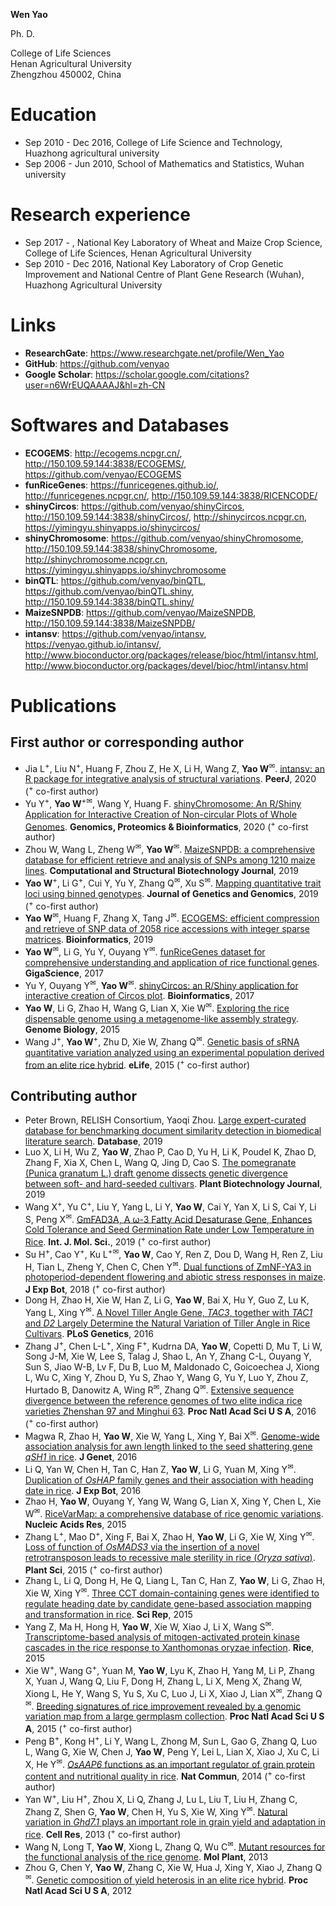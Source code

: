 
**Wen Yao**  

Ph. D.  

College of Life Sciences  
Henan Agricultural University  
Zhengzhou 450002, China  

# Education  
- Sep 2010 - Dec 2016, College of Life Science and Technology, Huazhong agricultural university  
- Sep 2006 - Jun 2010, School of Mathematics and Statistics, Wuhan university  

# Research experience  
- Sep 2017 - , National Key Laboratory of Wheat and Maize Crop Science, College of Life Sciences, Henan Agricultural University  
- Sep 2010 - Dec 2016, National Key Laboratory of Crop Genetic Improvement and National Centre of Plant Gene Research (Wuhan), Huazhong Agricultural University  

# Links  
- **ResearchGate**: <a href="https://www.researchgate.net/profile/Wen_Yao" target="_blank">https://www.researchgate.net/profile/Wen_Yao</a>  
- **GitHub**: <a href="https://github.com/venyao" target="_blank">https://github.com/venyao</a>  
- **Google Scholar**: <a href="https://scholar.google.com/citations?user=n6WrEUQAAAAJ&hl=zh-CN" target="_blank">https://scholar.google.com/citations?user=n6WrEUQAAAAJ&hl=zh-CN</a>  

# Softwares and Databases  
- **ECOGEMS**: <a href="http://ecogems.ncpgr.cn/" target="_blank">http://ecogems.ncpgr.cn/</a>, <a href="http://150.109.59.144:3838/ECOGEMS/" target="_blank">http://150.109.59.144:3838/ECOGEMS/</a>, <a href="https://github.com/venyao/ECOGEMS" target="_blank">https://github.com/venyao/ECOGEMS</a>  
- **funRiceGenes**: <a href="https://funricegenes.github.io/" target="_blank">https://funricegenes.github.io/</a>, <a href="http://funricegenes.ncpgr.cn/" target="_blank">http://funricegenes.ncpgr.cn/</a>, <a href="http://150.109.59.144:3838/RICENCODE/" target="_blank">http://150.109.59.144:3838/RICENCODE/</a>  
- **shinyCircos**: <a href="https://github.com/venyao/shinyCircos" target="_blank">https://github.com/venyao/shinyCircos</a>, <a href="http://150.109.59.144:3838/shinyCircos/" target="_blank">http://150.109.59.144:3838/shinyCircos/</a>, <a href="http://shinycircos.ncpgr.cn/" target="_blank">http://shinycircos.ncpgr.cn</a>, <a href="https://yimingyu.shinyapps.io/shinycircos/" target="_blank">https://yimingyu.shinyapps.io/shinycircos/</a>  
- **shinyChromosome**: <a href="https://github.com/venyao/shinyChromosome" target="_blank">https://github.com/venyao/shinyChromosome</a>, <a href="http://150.109.59.144:3838/shinyChromosome/" target="_blank">http://150.109.59.144:3838/shinyChromosome</a>, <a href="http://shinychromosome.ncpgr.cn/" target="_blank">http://shinychromosome.ncpgr.cn</a>, <a href="https://yimingyu.shinyapps.io/shinychromosome/" target="_blank">https://yimingyu.shinyapps.io/shinychromosome</a>  
- **binQTL**: <a href="https://github.com/venyao/binQTL" target="_blank">https://github.com/venyao/binQTL</a>, <a href="https://github.com/venyao/binQTL.shiny" target="_blank">https://github.com/venyao/binQTL.shiny</a>, <a href="http://150.109.59.144:3838/binQTL.shiny/" target="_blank">http://150.109.59.144:3838/binQTL.shiny/</a>  
- **MaizeSNPDB**: <a href="https://github.com/venyao/MaizeSNPDB" target="_blank">https://github.com/venyao/MaizeSNPDB</a>, <a href="http://150.109.59.144:3838/MaizeSNPDB/" target="_blank">http://150.109.59.144:3838/MaizeSNPDB/</a>  
- **intansv**: <a href="https://github.com/venyao/intansv" target="_blank">https://github.com/venyao/intansv</a>, <a href="https://venyao.github.io/intansv/" target="_blank">https://venyao.github.io/intansv/</a>, <a href="http://www.bioconductor.org/packages/release/bioc/html/intansv.html" target="_blank">http://www.bioconductor.org/packages/release/bioc/html/intansv.html</a>, <a href="http://www.bioconductor.org/packages/devel/bioc/html/intansv.html" target="_blank">http://www.bioconductor.org/packages/devel/bioc/html/intansv.html</a>  

# Publications  
## First author or corresponding author  
- Jia L​<sup>+</sup>, Liu N<sup>+</sup>​, Huang F, Zhou Z, He X, Li H, Wang Z, **Yao W**<sup>✉</sup>​. <a href="https://peerj.com/articles/8867/" target="_blank">intansv: an R package for integrative analysis of structural variations</a>. **PeerJ**, 2020 (<sup>+</sup> co-first author)  
- Yu Y<sup>+</sup>, **Yao W**<sup>+</sup><sup>✉</sup>, Wang Y, Huang F. <a href="https://doi.org/10.1016/j.gpb.2019.07.003" target="_blank">shinyChromosome: An R/Shiny Application for Interactive Creation of Non-circular Plots of Whole Genomes</a>. **Genomics, Proteomics & Bioinformatics**, 2020 (<sup>+</sup> co-first author)  
- Zhou W, Wang L, Zheng W<sup>✉</sup>, **Yao W**<sup>✉</sup>. <a href="https://doi.org/10.1016/j.csbj.2019.10.003" target="_blank">MaizeSNPDB: a comprehensive database for efficient retrieve and analysis of SNPs among 1210 maize lines</a>. **Computational and Structural Biotechnology Journal**, 2019  
- **Yao W**<sup>+</sup>, Li G<sup>+</sup>, Cui Y, Yu Y, Zhang Q<sup>✉</sup>, Xu S<sup>✉</sup>. <a href="https://www.sciencedirect.com/science/article/pii/S167385271930116X" target="_blank">Mapping quantitative trait loci using binned genotypes</a>. **Journal of Genetics and Genomics**, 2019 (<sup>+</sup> co-first author)  
- **Yao W**<sup>✉</sup>, Huang F, Zhang X, Tang J<sup>✉</sup>. <a href="https://doi.org/10.1093/bioinformatics/btz186" target="_blank">ECOGEMS: efficient compression and retrieve of SNP data of 2058 rice accessions with integer sparse matrices</a>. **Bioinformatics**, 2019  
- **Yao W**<sup>✉</sup>, Li G, Yu Y, Ouyang Y<sup>✉</sup>. <a href="https://academic.oup.com/gigascience/article/7/1/gix119/4689117" target="_blank">funRiceGenes dataset for comprehensive understanding and application of rice functional genes</a>. **GigaScience**, 2017  
- Yu Y, Ouyang Y<sup>✉</sup>, **Yao W**<sup>✉</sup>. <a href="https://doi.org/10.1093/bioinformatics/btx763" target="_blank">shinyCircos: an R/Shiny application for interactive creation of Circos plot</a>. **Bioinformatics**, 2017  
- **Yao W**, Li G, Zhao H, Wang G, Lian X, Xie W<sup>✉</sup>. <a href="https://genomebiology.biomedcentral.com/articles/10.1186/s13059-015-0757-3" target="_blank">Exploring the rice dispensable genome using a metagenome-like assembly strategy</a>. **Genome Biology**, 2015  
- Wang J<sup>+</sup>, **Yao W**<sup>+</sup>, Zhu D, Xie W, Zhang Q<sup>✉</sup>. <a href="https://elifesciences.org/articles/03913" target="_blank">Genetic basis of sRNA quantitative variation analyzed using an experimental population derived from an elite rice hybrid</a>. **eLife**, 2015 (<sup>+</sup> co-first author)  

## Contributing author  
- Peter Brown, RELISH Consortium, Yaoqi Zhou. <a href="https://doi.org/10.1093/database/baz085" target="_blank">Large expert-curated database for benchmarking document similarity detection in biomedical literature search</a>. **Database**, 2019
- Luo X, Li H, Wu Z, **Yao W**, Zhao P, Cao D, Yu H, Li K, Poudel K, Zhao D, Zhang F, Xia X, Chen L, Wang Q, Jing D, Cao S. <a href="https://doi.org/10.1111/pbi.13260" target="_blank">The pomegranate (Punica granatum L.) draft genome dissects genetic divergence between soft- and hard-seeded cultivars</a>. **Plant Biotechnology Journal**, 2019
- Wang X<sup>+</sup>, Yu C<sup>+</sup>, Liu Y, Yang L, Li Y, **Yao W**, Cai Y, Yan X, Li S, Cai Y, Li S, Peng X<sup>✉</sup>. <a href="https://www.mdpi.com/1422-0067/20/15/3796/htm" target="_blank">GmFAD3A, A ω-3 Fatty Acid Desaturase Gene, Enhances Cold Tolerance and Seed Germination Rate under Low Temperature in Rice</a>. **Int. J. Mol. Sci.**, 2019 (<sup>+</sup> co-first author)  
- Su H<sup>+</sup>, Cao Y<sup>+</sup>, Ku L<sup>+</sup><sup>✉</sup>, **Yao W**, Cao Y, Ren Z, Dou D, Wang H, Ren Z, Liu H, Tian L, Zheng Y, Chen C, Chen Y<sup>✉</sup>. <a href="https://doi.org/10.1093/jxb/ery299" target="_blank">Dual functions of ZmNF-YA3 in photoperiod-dependent flowering and abiotic stress responses in maize</a>. **J Exp Bot**, 2018 (<sup>+</sup> co-first author)  
- Dong H, Zhao H, Xie W, Han Z, Li G, **Yao W**, Bai X, Hu Y, Guo Z, Lu K, Yang L, Xing Y<sup>✉</sup>. <a href="http://journals.plos.org/plosgenetics/article?id=10.1371/journal.pgen.1006412" target="_blank">A Novel Tiller Angle Gene, *TAC3*, together with *TAC1* and *D2* Largely Determine the Natural Variation of Tiller Angle in Rice Cultivars</a>. **PLoS Genetics**, 2016  
- Zhang J<sup>+</sup>, Chen L-L<sup>+</sup>, Xing F<sup>+</sup>, Kudrna DA, **Yao W**, Copetti D, Mu T, Li W, Song J-M, Xie W, Lee S, Talag J, Shao L, An Y, Zhang C-L, Ouyang Y, Sun S, Jiao W-B, Lv F, Du B, Luo M, Maldonado C, Goicoechea J, Xiong L, Wu C, Xing Y, Zhou D, Yu S, Zhao Y, Wang G, Yu Y, Luo Y, Zhou Z, Hurtado B, Danowitz A, Wing R<sup>✉</sup>, Zhang Q<sup>✉</sup>. <a href="http://www.pnas.org/content/113/35/E5163.full" target="_blank">Extensive sequence divergence between the reference genomes of two elite indica rice varieties Zhenshan 97 and Minghui 63</a>. **Proc Natl Acad Sci U S A**, 2016 (<sup>+</sup> co-first author)  
- Magwa R, Zhao H, **Yao W**, Xie W, Yang L, Xing Y, Bai X<sup>✉</sup>. <a href="https://link.springer.com/article/10.1007/s12041-016-0679-1" target="_blank">Genome-wide association analysis for awn length linked to the seed shattering gene *qSH1* in rice</a>. **J Genet**, 2016  
- Li Q, Yan W, Chen H, Tan C, Han Z, **Yao W**, Li G, Yuan M, Xing Y<sup>✉</sup>. <a href="https://doi.org/10.1093/jxb/erv566" target="_blank">Duplication of *OsHAP* family genes and their association with heading date in rice</a>. **J Exp Bot**, 2016  
- Zhao H, **Yao W**, Ouyang Y, Yang W, Wang G, Lian X, Xing Y, Chen L, Xie W<sup>✉</sup>. <a href="https://academic.oup.com/nar/article/43/D1/D1018/2439488/RiceVarMap-a-comprehensive-database-of-rice" target="_blank">RiceVarMap: a comprehensive database of rice genomic variations</a>. **Nucleic Acids Res**, 2015  
- Zhang L<sup>+</sup>, Mao D<sup>+</sup>, Xing F, Bai X, Zhao H, **Yao W**, Li G, Xie W, Xing Y<sup>✉</sup>. <a href="http://www.sciencedirect.com/science/article/pii/S0168945215001739" target="_blank">Loss of function of *OsMADS3* via the insertion of a novel retrotransposon leads to recessive male sterility in rice (*Oryza sativa*)</a>. **Plant Sci**, 2015 (<sup>+</sup> co-first author)  
- Zhang L, Li Q, Dong H, He Q, Liang L, Tan C, Han Z, **Yao W**, Li G, Zhao H, Xie W, Xing Y<sup>✉</sup>. <a href="https://www.nature.com/articles/srep07663" target="_blank">Three CCT domain-containing genes were identified to regulate heading date by candidate gene-based association mapping and transformation in rice</a>. **Sci Rep**, 2015  
- Yang Z, Ma H, Hong H, **Yao W**, Xie W, Xiao J, Li X, Wang S<sup>✉</sup>. <a href="https://thericejournal.springeropen.com/articles/10.1186/s12284-014-0038-x" target="_blank">Transcriptome-based analysis of mitogen-activated protein kinase cascades in the rice response to Xanthomonas oryzae infection</a>. **Rice**, 2015  
- Xie W<sup>+</sup>, Wang G<sup>+</sup>, Yuan M, **Yao W**, Lyu K, Zhao H, Yang M, Li P, Zhang X, Yuan J, Wang Q, Liu F, Dong H, Zhang L, Li X, Meng X, Zhang W, Xiong L, He Y, Wang S, Yu S, Xu C, Luo J, Li X, Xiao J, Lian X<sup>✉</sup>, Zhang Q<sup>✉</sup>. <a href="http://www.pnas.org/content/112/39/E5411.full" target="_blank">Breeding signatures of rice improvement revealed by a genomic variation map from a large germplasm collection</a>. **Proc Natl Acad Sci U S A**, 2015 (<sup>+</sup> co-first author)  
- Peng B<sup>+</sup>, Kong H<sup>+</sup>, Li Y, Wang L, Zhong M, Sun L, Gao G, Zhang Q, Luo L, Wang G, Xie W, Chen J, **Yao W**, Peng Y, Lei L, Lian X, Xiao J, Xu C, Li X, He Y<sup>✉</sup>. <a href="https://www.nature.com/articles/ncomms5847" target="_blank">*OsAAP6* functions as an important regulator of grain protein content and nutritional quality in rice</a>. **Nat Commun**, 2014 (<sup>+</sup> co-first author)  
- Yan W<sup>+</sup>, Liu H<sup>+</sup>, Zhou X, Li Q, Zhang J, Lu L, Liu T, Liu H, Zhang C, Zhang Z, Shen G, **Yao W**, Chen H, Yu S, Xie W, Xing Y<sup>✉</sup>. <a href="http://www.nature.com/cr/journal/v23/n7/full/cr201343a.html" target="_blank">Natural variation in *Ghd7.1* plays an important role in grain yield and adaptation in rice</a>. **Cell Res**, 2013 (<sup>+</sup> co-first author)  
- Wang N, Long T, **Yao W**, Xiong L, Zhang Q, Wu C<sup>✉</sup>. <a href="http://www.sciencedirect.com/science/article/pii/S1674205214600253" target="_blank">Mutant resources for the functional analysis of the rice genome</a>. **Mol Plant**, 2013  
- Zhou G, Chen Y, **Yao W**, Zhang C, Xie W, Hua J, Xing Y, Xiao J, Zhang Q<sup>✉</sup>. <a href="http://www.pnas.org/content/109/39/15847.long" target="_blank">Genetic composition of yield heterosis in an elite rice hybrid</a>. **Proc Natl Acad Sci U S A**, 2012  
